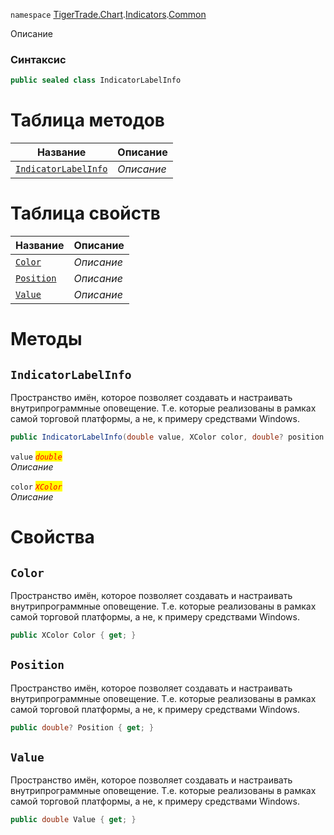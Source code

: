 
`namespace` [TigerTrade.Chart](../../../TigerTrade.Chart.md).[Indicators](../../../TigerTrade.Chart/Indicators.md).[Common](../../../TigerTrade.Chart/Indicators/Common.md)


Описание

### Синтаксис
```csharp
public sealed class IndicatorLabelInfo
```


# Таблица методов
| Название | Описание |
| --- | --- |
| [`IndicatorLabelInfo`](./IndicatorLabelInfo.cs/Методы/IndicatorLabelInfo.md) | *Описание* |

# Таблица свойств
| Название | Описание |
| --- | --- |
| [`Color`](./IndicatorLabelInfo.cs/Свойства/Color.md) | *Описание* |
| [`Position`](./IndicatorLabelInfo.cs/Свойства/Position.md) | *Описание* |
| [`Value`](./IndicatorLabelInfo.cs/Свойства/Value.md) | *Описание* |





# Методы

## `IndicatorLabelInfo`
Пространство имён, которое позволяет создавать и настраивать внутрипрограммные оповещение. Т.е. которые реализованы в рамках самой торговой платформы, а не, к примеру средствами Windows.

```csharp
public IndicatorLabelInfo(double value, XColor color, double? position = null)
```

`value` <mark style="color:red;">*`double`*</mark>  
 *Описание*  

`color` <mark style="color:red;">*`XColor`*</mark>  
 *Описание*  


# Свойства

## `Color`
Пространство имён, которое позволяет создавать и настраивать внутрипрограммные оповещение. Т.е. которые реализованы в рамках самой торговой платформы, а не, к примеру средствами Windows.

```csharp
public XColor Color { get; }
```

## `Position`
Пространство имён, которое позволяет создавать и настраивать внутрипрограммные оповещение. Т.е. которые реализованы в рамках самой торговой платформы, а не, к примеру средствами Windows.

```csharp
public double? Position { get; }
```

## `Value`
Пространство имён, которое позволяет создавать и настраивать внутрипрограммные оповещение. Т.е. которые реализованы в рамках самой торговой платформы, а не, к примеру средствами Windows.

```csharp
public double Value { get; }
```

